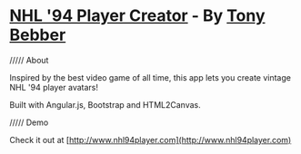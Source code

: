 [NHL '94 Player Creator](http://www.nhl94player.com) - By [Tony Bebber](http://www.tonybebber.com)
==================================================

///// About

Inspired by the best video game of all time, this app lets you create vintage NHL '94 player avatars!

Built with Angular.js, Bootstrap and HTML2Canvas.

///// Demo

Check it out at [http://www.nhl94player.com](http://www.nhl94player.com)
